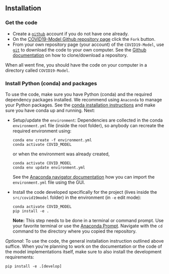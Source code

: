 ## Installation

### Get the code

- Create a [`github`](https://github.com/) account if you do not have one already.
- On the [COVID19-Model Github repository page](https://github.com/stijnvanhoey/COVID19-Model) click the `Fork` button.
- From your own repository page (your account) of the `COVID19-Model`, use [`git`](https://git-scm.com/) to download the code to your own computer. See the [Github documentation](https://help.github.com/en/github/creating-cloning-and-archiving-repositories/cloning-a-repository) on how to clone/download a repository.

When all went fine, you should have the code on your computer in a directory called `COVID19-Model`.

### Install Python (conda) and packages

To use the code, make sure you have Python (conda) and the required dependency packages installed. We recommend using `Anaconda` to manage your Python packages. See the [conda installation instructions](https://docs.anaconda.com/anaconda/install/) and make sure you have conda up and running. Next:

- Setup/update the `environment`: Dependencies are collected in the conda `environment.yml` file (inside the root folder), so anybody can recreate the required environment using:

     ```
     conda env create -f environment.yml
     conda activate COVID_MODEL
     ```
     or when the environment was already created,
     ```
     conda activate COVID_MODEL
     conda env update environment.yml
     ```
     
     See the [Anaconda navigator documentation](https://docs.anaconda.com/anaconda/navigator/tutorials/manage-environments/#importing-an-environment) how you can import the `environment.yml` file using the GUI.

- Install the code developed specifically for the project (lives inside the `src/covid19model` folder) in the environment (in `-e` edit mode):

     ```
     conda activate COVID_MODEL
     pip install -e .
     ```

     __Note:__ This step needs to be done in a terminal or command prompt. Use your favorite terminal or use the [Anaconda Prompt](https://docs.anaconda.com/anaconda/user-guide/getting-started/#open-anaconda-prompt). Navigate with the `cd` command to the directory where you copied the repository.


_Optional_: To use the code, the general installation instruction outlined above suffice. When you're planning to work on the documentation or the code of the model implementations itself, make sure to also install the development requirements:

```
pip install -e .[develop]
```
